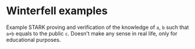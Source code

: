 # Winterfell examples

Example STARK proving and verification of the knowledge of `a`, `b` such that `a+b` equals to the public `c`. Doesn't
make any sense in real life, only for educational purposes. 